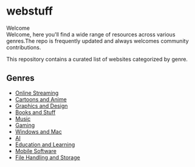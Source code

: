 
# webstuff
Welcome
<br>
Welcome, here you'll find a wide range of resources across various genres.The repo is frequently updated and always welcomes community contributions.

This repository contains a curated list of websites categorized by genre.


## Genres

- [Online Streaming](online_streaming.md)
- [Cartoons and Anime](cartoons_and_anime.md)
- [Graphics and Design](graphics_and_design.md)
- [Books and Stuff](books_and_stuff.md)
- [Music](music.md)
- [Gaming](gaming.md)
- [Windows and Mac](windows_and_mac.md)
- [AI](ai.md)
- [Education and Learning](education_and_learning.md)
- [Mobile Software](mobile_software.md)
- [File Handling and Storage](file_handling_and_storage.md)
